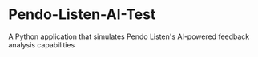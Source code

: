 # Pendo-Listen-AI-Test
A Python application that simulates Pendo Listen's AI-powered feedback analysis capabilities
